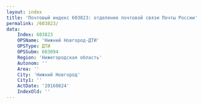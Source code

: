 ```yaml
---
layout: index
title: 'Почтовый индекс 603823: отделение почтовой связи Почты России'
permalink: /603823/
data:
    Index: 603823
    OPSName: 'Нижний Новгород-ДТИ'
    OPSType: ДТИ
    OPSSubm: 603094
    Region: 'Нижегородская область'
    Autonom: ''
    Area: ''
    City: 'Нижний Новгород'
    City1: ''
    ActDate: '20160824'
    IndexOld: ''
---
```


